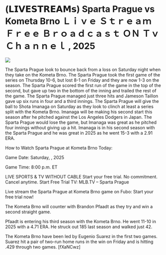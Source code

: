 # (𝗟𝗜𝗩𝗘𝗦𝗧𝗥𝗘𝗔𝗠𝘀) Sparta Prague vs Kometa Brno Ｌｉｖｅ Ｓｔｒｅａｍ Ｆｒｅｅ Ｂｒｏａｄｃａｓｔ ＯＮ Ｔｖ Ｃｈａｎｎｅｌ , 2025  
  
  
[![](https://i.imgur.com/qSNzIqt.png)](https://movie.rssnews.media/avhVUuKmX.php)  
  
The Sparta Prague look to bounce back from a loss on Saturday night when they take on the Kometa Brno. The Sparta Prague took the first game of the series on Thursday 10-6, but lost 8-1 on Friday and they are now 1-3 on the season. The Sparta Prague scored the first run of the game in the top of the second, but gave up two in the bottom of the inning and trailed the rest of the game. The Sparta Prague managed just three hits and Jameson Taillon gave up six runs in four and a third innings. The Sparta Prague will give the ball to Shota Imanaga on Saturday as they look to clinch at least a series split with the Kometa Brno. Imanaga will be making his second start this season after he pitched against the Los Angeles Dodgers in Japan. The Sparta Prague would lose the game, but Imanaga was great as he pitched four innings without giving up a hit. Imanaga is in his second season with the Sparta Prague and he was great in 2025 as he went 15-3 with a 2.91 ERA.

How to Watch Sparta Prague at Kometa Brno Today:

Game Date: Saturday, , 2025

Game Time: 8:00 p.m. ET

LIVE SPORTS & TV WITHOUT CABLE
Start your free trial. No commitment. Cancel anytime.
Start Free Trial
TV: MLB.TV – Sparta Prague

Live stream the Sparta Prague at Kometa Brno game on Fubo: Start your free trial now!

The Kometa Brno will counter with Brandon Pfaadt as they try and win a second straight game.

Pfaadt is entering his third season with the Kometa Brno. He went 11-10 in 2025 with a 4.71 ERA. He struck out 185 last season and walked just 42.

The Kometa Brno have been led by Eugenio Suarez in the first two games. Suarez hit a pair of two-run home runs in the win on Friday and is hitting .429 through two games. [fXaNCwz]